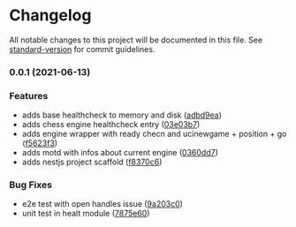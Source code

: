 # Changelog

All notable changes to this project will be documented in this file. See [standard-version](https://github.com/conventional-changelog/standard-version) for commit guidelines.

### 0.0.1 (2021-06-13)


### Features

* adds base healthcheck to memory and disk ([adbd9ea](https://github.com/yifan-ca/tournament-manager/commit/adbd9ea257eac6cf63d183f1afb7b52b3e50455d))
* adds chess engine healthcheck entry ([03e03b7](https://github.com/yifan-ca/tournament-manager/commit/03e03b73b35907329640138d17c0179cde850f99))
* adds engine wrapper with ready checn and ucinewgame + position + go ([f5623f3](https://github.com/yifan-ca/tournament-manager/commit/f5623f35de2c5d803c68d8029c43f0dcb09a3622))
* adds motd with infos about current engine ([0360dd7](https://github.com/yifan-ca/tournament-manager/commit/0360dd7ac05b5836e0baba2f77c48c975cd526b9))
* adds nestjs project scaffold ([f8370c6](https://github.com/yifan-ca/tournament-manager/commit/f8370c6e3e5eb26d7d27aba918396eac84dee5e2))


### Bug Fixes

* e2e test with open handles issue ([9a203c0](https://github.com/yifan-ca/tournament-manager/commit/9a203c028d61ed73a76db305bcc14104a1f26227))
* unit test in healt module ([7875e60](https://github.com/yifan-ca/tournament-manager/commit/7875e601c4e7017dc7b0c5f615a196eef10e849c))
